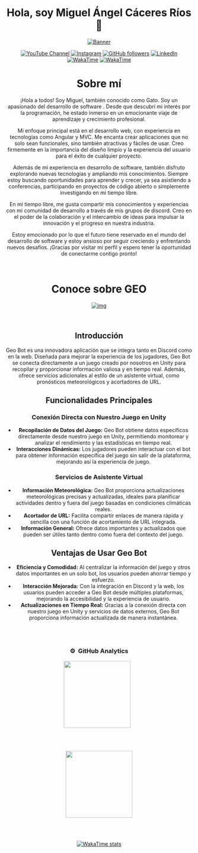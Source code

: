 <div align="center">
  <h1>Hola, soy Miguel Ángel Cáceres Ríos 👋</h1>
</div>

<div align="center">
<a href="https://ibb.co/yyZ7dZB">
  <img src="https://i.ibb.co/6PTLrTJ/ban3r.png" alt="Banner" style="max-width: 100%;">
</a>

<!--iconos-->
[![YouTube Channel](https://img.shields.io/badge/YouTube-FF0000?style=flat&logo=youtube&logoColor=white)](https://www.youtube.com/channel/UCpbyCz_To5En5u0ZNTOATHQ)
[![Instagram](https://img.shields.io/badge/Instagram-000000?style=flat&logo=instagram&logoColor=white)](https://www.instagram.com/miguelangelcaceresr/)
[![GitHub followers](https://img.shields.io/github/followers/miguelacaceresrios?style=social)](https://github.com/miguelacaceresrios)
[![LinkedIn](https://img.shields.io/badge/LinkedIn-0077B5?style=flat&logo=linkedin&logoColor=white)](https://www.linkedin.com/in/miguel-angel-caceres-rios-393405297/)
[![WakaTime](https://img.shields.io/badge/WakaTime-Profile-blue?style=flat-square&logo=wakatime)](https://wakatime.com/@miguelacaceresrios)
[![WakaTime](https://img.shields.io/badge/WakaTime-2496ED?style=flat&logo=wakatime&logoColor=white)](https://wakatime.com/@62e0b602-708f-43af-b1bb-bcdc3dd3b812)

<div>
  <h1>Sobre mí</h1>
</div>


¡Hola a todos! Soy Miguel, también conocido como Gato. Soy un apasionado del desarrollo de software . Desde que descubrí mi interés por la programación, he estado inmerso en un emocionante viaje de aprendizaje y crecimiento profesional.

Mi enfoque principal está en el desarrollo web, con experiencia en tecnologías como Angular y MVC. Me encanta crear aplicaciones que no solo sean funcionales, sino también atractivas y fáciles de usar. Creo firmemente en la importancia del diseño limpio y la experiencia del usuario para el éxito de cualquier proyecto.

Además de mi experiencia en desarrollo de software, también disfruto explorando nuevas tecnologías y ampliando mis conocimientos. Siempre estoy buscando oportunidades para aprender y crecer, ya sea asistiendo a conferencias, participando en proyectos de código abierto o simplemente investigando en mi tiempo libre.

En mi tiempo libre, me gusta compartir mis conocimientos y experiencias con mi comunidad de desarrollo a través de mis grupos de discord. Creo en el poder de la colaboración y el intercambio de ideas para impulsar la innovación y el progreso en nuestra industria.

Estoy emocionado por lo que el futuro tiene reservado en el mundo del desarrollo de software y estoy ansioso por seguir creciendo y enfrentando nuevos desafíos. ¡Gracias por visitar mi perfil y espero tener la oportunidad de conectarme contigo pronto!

<br>

<div align="center">
<h1> Conoce sobre GEO </h1>

<a href="https://ibb.co/cxTvpqk"><img src="https://i.ibb.co/PtCYbkF/img.png" alt="img" border="0" alt="Banner" style="max-width: 100%;">
</a>
</div>
</br>

<h2>Introducción</h2>
    <p>Geo Bot es una innovadora aplicación que se integra tanto en Discord como en la web. Diseñada para mejorar la experiencia de los jugadores, Geo Bot se conecta directamente a un juego creado por nosotros en Unity para recopilar y proporcionar información valiosa y en tiempo real. Además, ofrece servicios adicionales al estilo de un asistente virtual, como pronósticos meteorológicos y acortadores de URL.</p>
    <h2>Funcionalidades Principales</h2>
    <h3>Conexión Directa con Nuestro Juego en Unity</h3>
    <ul>
        <li><strong>Recopilación de Datos del Juego:</strong> Geo Bot obtiene datos específicos directamente desde nuestro juego en Unity, permitiendo monitorear y analizar el rendimiento y las estadísticas en tiempo real.</li>
        <li><strong>Interacciones Dinámicas:</strong> Los jugadores pueden interactuar con el bot para obtener información específica del juego sin salir de la plataforma, mejorando así la experiencia de juego.</li>
    </ul>
    <h3>Servicios de Asistente Virtual</h3>
    <ul>
        <li><strong>Información Meteorológica:</strong> Geo Bot proporciona actualizaciones meteorológicas precisas y actualizadas, ideales para planificar actividades dentro y fuera del juego basadas en condiciones climáticas reales.</li>
        <li><strong>Acortador de URL:</strong> Facilita compartir enlaces de manera rápida y sencilla con una función de acortamiento de URL integrada.</li>
        <li><strong>Información General:</strong> Ofrece datos importantes y actualizados que pueden ser útiles tanto dentro como fuera del contexto del juego.</li>
    </ul>
    <h2>Ventajas de Usar Geo Bot</h2>
    <ul>
        <li><strong>Eficiencia y Comodidad:</strong> Al centralizar la información del juego y otros datos importantes en un solo bot, los usuarios pueden ahorrar tiempo y esfuerzo.</li>
        <li><strong>Interacción Mejorada:</strong> Con la integración en Discord y la web, los usuarios pueden acceder a Geo Bot desde múltiples plataformas, mejorando la accesibilidad y la experiencia de usuario.</li>
        <li><strong>Actualizaciones en Tiempo Real:</strong> Gracias a la conexión directa con nuestro juego en Unity y servicios de datos externos, Geo Bot proporciona información actualizada de manera instantánea.</li>
    </ul>


<br></br>


### ⚙️ &nbsp;GitHub Analytics

<div style="text-align: center;">
    <!-- GitHub Data -->
    <div style="display: inline-block; margin-right: 10px;">
        <a href="https://github.com/miguelacaceresrios">
            <img height="180em" src="https://github-readme-stats-eight-theta.vercel.app/api?username=miguelacaceresrios&show_icons=true&theme=dark&include_all_commits=true&count_private=true"/>
        </a>
    </div>
  
   <br><br/>
    <!-- lenguajes -->
    <div style="text-align: center;"> 
        <a href="https://github.com/miguelacaceresrios">
            <img height="180em" src="https://github-readme-stats.vercel.app/api/top-langs/?username=miguelacaceresrios&layout=compact&langs_count=8&theme=dark"/>
        </a>
    </div>
    
  <br><br/>
    <!-- WakaTime -->
    <div style="display: inline-block;">
        <a href="https://wakatime.com/@miguelacaceresrios">
            <img src="https://github-readme-stats.vercel.app/api/wakatime?username=miguelacaceresrios&theme=dark" alt="WakaTime stats" />
        </a>
    </div>
